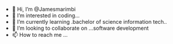 - 👋 Hi, I’m @Jamesmarimbi
- 👀 I’m interested in coding...
- 🌱 I’m currently learning .bachelor of science information tech..
- 💞️ I’m looking to collaborate on ...software development
- 📫 How to reach me ...

<!---
Jamesmarimbi/Jamesmarimbi is a ✨ special ✨ repository because its `README.md` (this file) appears on your GitHub profile.
You can click the Preview link to take a look at your changes.
--->
